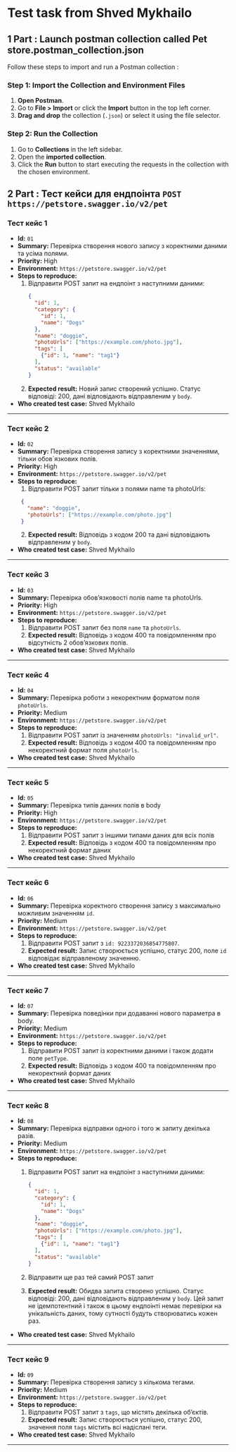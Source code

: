 # Test task from Shved Mykhailo

## 1 Part : Launch postman collection called Pet store.postman_collection.json

Follow these steps to import and run a Postman collection :

### Step 1: Import the Collection and Environment Files
1. **Open Postman**.
2. Go to **File > Import** or click the **Import** button in the top left corner.
3. **Drag and drop** the collection (`.json`) or select it using the file selector.

### Step 2: Run the Collection
1. Go to **Collections** in the left sidebar.
2. Open the **imported collection**.
3. Click the **Run** button to start executing the requests in the collection with the chosen environment.



## 2 Part : Тест кейси для ендпоінта `POST https://petstore.swagger.io/v2/pet`

### Тест кейс 1
- **Id:** `01`
- **Summary:** Перевірка створення нового запису з коректними даними та усіма полями.
- **Priority:** High
- **Environment:** `https://petstore.swagger.io/v2/pet`
- **Steps to reproduce:**
  1. Відправити POST запит на ендпоінт з наступними даними:
     ```json
     {
       "id": 1,
       "category": {
         "id": 1,
         "name": "Dogs"
       },
       "name": "doggie",
       "photoUrls": ["https://example.com/photo.jpg"],
       "tags": [
         {"id": 1, "name": "tag1"}
       ],
       "status": "available"
     }
     ```
  2. **Expected result:** Новий запис створений успішно. Статус відповіді: 200, дані відповідають відправленим у `body`.
- **Who created test case:** Shved Mykhailo

---

### Тест кейс 2
- **Id:** `02`
- **Summary:** Перевірка створення запису з коректними значеннями, тільки обов`язкових полів.
- **Priority:** High
- **Environment:** `https://petstore.swagger.io/v2/pet`
- **Steps to reproduce:**
  1. Відправити POST запит тільки з полями name та photoUrls:
    ```json
     {
       "name": "doggie",
       "photoUrls": ["https://example.com/photo.jpg"]
     }
     ```
  2. **Expected result:** Відповідь з кодом 200 та дані відповідають відправленим у `body`.
- **Who created test case:** Shved Mykhailo

---

### Тест кейс 3
- **Id:** `03`
- **Summary:** Перевірка обов’язковості полів name та photoUrls.
- **Priority:** High
- **Environment:** `https://petstore.swagger.io/v2/pet`
- **Steps to reproduce:**
  1. Відправити POST запит без поля `name` та `photoUrls`.
  2. **Expected result:** Відповідь з кодом 400 та повідомленням про відсутність 2 обов’язкових полів.
- **Who created test case:** Shved Mykhailo

---

### Тест кейс 4
- **Id:** `04`
- **Summary:** Перевірка роботи з некоректним форматом поля `photoUrls`.
- **Priority:** Medium
- **Environment:** `https://petstore.swagger.io/v2/pet`
- **Steps to reproduce:**
  1. Відправити POST запит із значенням `photoUrls: "invalid_url"`.
  2. **Expected result:** Відповідь з кодом 400 та повідомленням про некоректний формат поля `photoUrls`.
- **Who created test case:** Shved Mykhailo

---

### Тест кейс 5
- **Id:** `05`
- **Summary:** Перевірка типів данних полів в body
- **Priority:** High
- **Environment:** `https://petstore.swagger.io/v2/pet`
- **Steps to reproduce:**
  1. Відправити POST запит з іншими типами даних для всіх полів
  2. **Expected result:** Відповідь з кодом 400 та повідомленням про некоректний формат даних
- **Who created test case:** Shved Mykhailo

---

### Тест кейс 6
- **Id:** `06`
- **Summary:** Перевірка коректного створення запису з максимально можливим значенням `id`.
- **Priority:** Medium
- **Environment:** `https://petstore.swagger.io/v2/pet`
- **Steps to reproduce:**
  1. Відправити POST запит з `id: 9223372036854775807`.
  2. **Expected result:** Запис створюється успішно, статус 200, поле `id` відповідає відправленому значенню.
- **Who created test case:** Shved Mykhailo

---

### Тест кейс 7
- **Id:** `07`
- **Summary:** Перевірка поведінки при додаванні нового параметра в body.
- **Priority:** Medium
- **Environment:** `https://petstore.swagger.io/v2/pet`
- **Steps to reproduce:**
  1. Відправити POST запит із коректними даними і також додати поле `petType`.
  2. **Expected result:** Відповідь з кодом 400 та повідомленням про некоректний формат даних
- **Who created test case:** Shved Mykhailo

---

### Тест кейс 8
- **Id:** `08`
- **Summary:** Перевірка відправки одного і того ж запиту декілька разів.
- **Priority:** Medium
- **Environment:** `https://petstore.swagger.io/v2/pet`
- **Steps to reproduce:**
  1. Відправити POST запит на ендпоінт з наступними даними:
     ```json
     {
       "id": 1,
       "category": {
         "id": 1,
         "name": "Dogs"
       },
       "name": "doggie",
       "photoUrls": ["https://example.com/photo.jpg"],
       "tags": [
         {"id": 1, "name": "tag1"}
       ],
       "status": "available"
     }
     ```
    2. Відправити ще раз тей самий POST запит

  3. **Expected result:** Обидва запита створено успішно. Статус відповіді: 200, дані відповідають відправленим у `body`. Цей запит не ідемпотентний і також в цьому ендпоінті немає перевірки на унікальність даних, тому сутності будуть створюватись кожен раз.
- **Who created test case:** Shved Mykhailo

---

### Тест кейс 9
- **Id:** `09`
- **Summary:** Перевірка створення запису з кількома тегами.
- **Priority:** Medium
- **Environment:** `https://petstore.swagger.io/v2/pet`
- **Steps to reproduce:**
  1. Відправити POST запит з `tags`, що містять декілька об’єктів.
  2. **Expected result:** Запис створюється успішно, статус 200, значення поля `tags` містить всі надіслані теги.
- **Who created test case:** Shved Mykhailo

---


